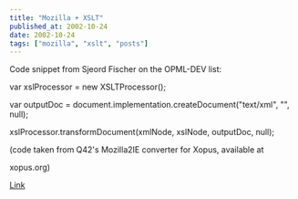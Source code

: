```yaml
---
title: "Mozilla + XSLT"
published_at: 2002-10-24
date: 2002-10-24
tags: ["mozilla", "xslt", "posts"]
---
```

Code snippet from Sjeord  Fischer on the OPML-DEV list:  

var xslProcessor = new XSLTProcessor();  

var outputDoc = document.implementation.createDocument("text/xml", "", null);  

xslProcessor.transformDocument(xmlNode, xslNode, outputDoc, null);  

(code taken from Q42's Mozilla2IE converter for Xopus, available at   

xopus.org)  

[Link]()